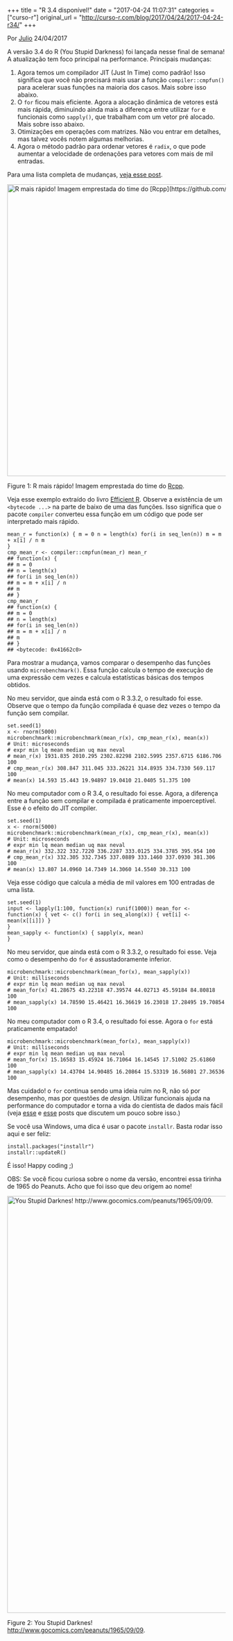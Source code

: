 +++
title = "R 3.4 disponível!"
date = "2017-04-24 11:07:31"
categories = ["curso-r"]
original_url = "http://curso-r.com/blog/2017/04/24/2017-04-24-r34/"
+++

<p class="text-muted text-uppercase mb-small text-right">
Por <a href="http://curso-r.com/author/julio">Julio</a> 24/04/2017
</p>
<p>
A versão 3.4 do R (You Stupid Darkness) foi lançada nesse final de
semana! A atualização tem foco principal na performance. Principais
mudanças:
</p>
<ol>
<li>
Agora temos um compilador JIT (Just In Time) como padrão! Isso significa
que você não precisará mais usar a função
<code>compiler::cmpfun()</code> para acelerar suas funções na maioria
dos casos. Mais sobre isso abaixo.
</li>
<li>
O <code>for</code> ficou mais eficiente. Agora a alocação dinâmica de
vetores está mais rápida, diminuindo ainda mais a diferença entre
utilizar <code>for</code> e funcionais como <code>sapply()</code>, que
trabalham com um vetor pré alocado. Mais sobre isso abaixo.
</li>
<li>
Otimizações em operações com matrizes. Não vou entrar em detalhes, mas
talvez vocês notem algumas melhorias.
</li>
<li>
Agora o método padrão para ordenar vetores é <code>radix</code>, o que
pode aumentar a velocidade de ordenações para vetores com mais de mil
entradas.
</li>
</ol>
<p>
Para uma lista completa de mudanças,
<a href="https://www.r-bloggers.com/r-3-4-0-is-released-with-new-speed-upgrades-and-bug-fixes/">veja
esse post</a>.
</p>
<span id="fig:unnamed-chunk-2"></span>
<img src="http://curso-r.com/blog/2017-04-24-r34_files/figure-html/unnamed-chunk-2-1.png" alt="R mais r&#xE1;pido! Imagem emprestada do time do [Rcpp](https://github.com/RcppCore)." width="672">
<p class="caption">
Figure 1: R mais rápido! Imagem emprestada do time do
<a href="https://github.com/RcppCore">Rcpp</a>.
</p>

<p>
Veja esse exemplo extraído do livro
<a href="https://csgillespie.github.io/efficientR/programming.html">Efficient
R</a>. Observe a existência de um <code>&lt;bytecode ...&gt;</code> na
parte de baixo de uma das funções. Isso significa que o pacote
<code>compiler</code> converteu essa função em um código que pode ser
interpretado mais rápido.
</p>
<pre class="r"><code>mean_r = function(x) { m = 0 n = length(x) for(i in seq_len(n)) m = m + x[i] / n m
}
cmp_mean_r &lt;- compiler::cmpfun(mean_r) mean_r
## function(x) {
## m = 0
## n = length(x)
## for(i in seq_len(n))
## m = m + x[i] / n
## m
## }
cmp_mean_r
## function(x) {
## m = 0
## n = length(x)
## for(i in seq_len(n))
## m = m + x[i] / n
## m
## }
## &lt;bytecode: 0x41662c0&gt;</code></pre>
<p>
Para mostrar a mudança, vamos comparar o desempenho das funções usando
<code>microbenchmark()</code>. Essa função calcula o tempo de execução
de uma expressão cem vezes e calcula estatísticas básicas dos tempos
obtidos.
</p>
<p>
No meu servidor, que ainda está com o R 3.3.2, o resultado foi esse.
Observe que o tempo da função compilada é quase dez vezes o tempo da
função sem compilar.
</p>
<pre class="r"><code>set.seed(1)
x &lt;- rnorm(5000)
microbenchmark::microbenchmark(mean_r(x), cmp_mean_r(x), mean(x))
# Unit: microseconds
# expr min lq mean median uq max neval
# mean_r(x) 1931.835 2010.295 2302.82298 2102.5995 2357.6715 6186.706 100
# cmp_mean_r(x) 308.847 311.045 333.26221 314.8935 334.7330 569.117 100
# mean(x) 14.593 15.443 19.94897 19.0410 21.0405 51.375 100</code></pre>
<p>
No meu computador com o R 3.4, o resultado foi esse. Agora, a diferença
entre a função sem compilar e compilada é praticamente impoerceptível.
Esse é o efeito do JIT compiler.
</p>
<pre class="r"><code>set.seed(1)
x &lt;- rnorm(5000)
microbenchmark::microbenchmark(mean_r(x), cmp_mean_r(x), mean(x))
# Unit: microseconds
# expr min lq mean median uq max neval
# mean_r(x) 332.322 332.7220 336.2287 333.0125 334.3785 395.954 100
# cmp_mean_r(x) 332.305 332.7345 337.0889 333.1460 337.0930 381.306 100
# mean(x) 13.807 14.0960 14.7349 14.3060 14.5540 30.313 100</code></pre>

<p>
Veja esse código que calcula a média de mil valores em 100 entradas de
uma lista.
</p>
<pre class="r"><code>set.seed(1)
input &lt;- lapply(1:100, function(x) runif(1000)) mean_for &lt;- function(x) { vet &lt;- c() for(i in seq_along(x)) { vet[i] &lt;- mean(x[[i]]) }
}
mean_sapply &lt;- function(x) { sapply(x, mean)
}</code></pre>
<p>
No meu servidor, que ainda está com o R 3.3.2, o resultado foi esse.
Veja como o desempenho do <code>for</code> é assustadoramente inferior.
</p>
<pre class="r"><code>microbenchmark::microbenchmark(mean_for(x), mean_sapply(x))
# Unit: milliseconds
# expr min lq mean median uq max neval
# mean_for(x) 41.28675 43.22318 47.39574 44.02713 45.59184 84.80818 100
# mean_sapply(x) 14.78590 15.46421 16.36619 16.23018 17.28495 19.70854 100</code></pre>
<p>
No meu computador com o R 3.4, o resultado foi esse. Agora o
<code>for</code> está praticamente empatado!
</p>
<pre class="r"><code>microbenchmark::microbenchmark(mean_for(x), mean_sapply(x))
# Unit: milliseconds
# expr min lq mean median uq max neval
# mean_for(x) 15.16583 15.45924 16.71064 16.14545 17.51002 25.61860 100
# mean_sapply(x) 14.43704 14.90485 16.20864 15.53319 16.56801 27.36536 100 </code></pre>
<p>
Mas cuidado! o <code>for</code> continua sendo uma ideia ruim no R, não
só por desempenho, mas por questões de <em>design</em>. Utilizar
funcionais ajuda na performance do computador e torna a vida do
cientista de dados mais fácil (veja
<a href="http://curso-r.com/blog/2017/04/10/2017-04-08-progress/">esse</a>
e
<a href="http://curso-r.com/blog/2017/03/19/2017-03-14-parallel/">esse</a>
posts que discutem um pouco sobre isso.)
</p>
<p>
Se você usa Windows, uma dica é usar o pacote <code>installr</code>.
Basta rodar isso aqui e ser feliz:
</p>
<pre class="r"><code>install.packages(&quot;installr&quot;)
installr::updateR()</code></pre>
<p>
É isso! Happy coding ;)
</p>
<p>
OBS: Se você ficou curiosa sobre o nome da versão, encontrei essa
tirinha de 1965 do Peanuts. Acho que foi isso que deu origem ao nome!
</p>
<span id="fig:unnamed-chunk-10"></span>
<img src="http://curso-r.com/blog/2017-04-24-r34_files/figure-html/unnamed-chunk-10-1.png" alt="You Stupid Darknes! http://www.gocomics.com/peanuts/1965/09/09." width="960">
<p class="caption">
Figure 2: You Stupid Darknes!
<a href="http://www.gocomics.com/peanuts/1965/09/09" class="uri">http://www.gocomics.com/peanuts/1965/09/09</a>.
</p>

